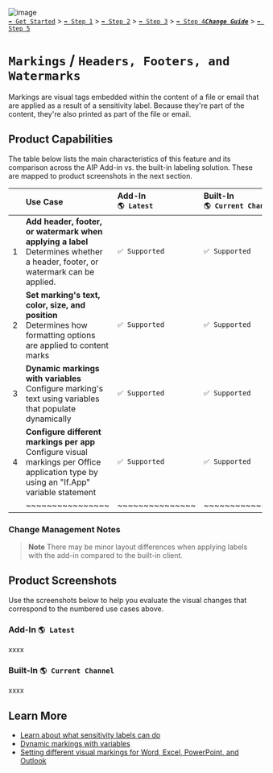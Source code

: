 ![image](https://user-images.githubusercontent.com/43501191/195164735-920ec45a-cd2c-41a1-9d22-6a557ca9ddc3.png)<br>
[`➡️ Get Started`](../../GetStarted.md) > [`➡️ Step 1`](../../AIP2MIPStep1.md) > [`➡️ Step 2`](../../AIP2MIPStep2.md) > [`➡️ Step 3`](../../AIP2MIPStep3.md) > [`➡️ Step 4`](../../AIP2MIPStep4.md)[***`Change Guide`***](../../CompareAIP2MIP.md) > [`➡️ Step 5`](../../AIP2MIPStep5.md)


# `Markings` / `Headers, Footers, and Watermarks`

Markings are visual tags embedded within the content of a file or email that are applied as a result of a sensitivity label. Because they're part of the content, they're also printed as part of the file or email.

## Product Capabilities
The table below lists the main characteristics of this feature and its comparison across the AIP Add-in vs. the built-in labeling solution. These are mapped to product screenshots in the next section. 

|  | Use Case  | Add-In<br>`🌎 Latest`| Built-In<br>`🌎 Current Channel` | 
| :---: | :---- | :---- | :---- | 
| 1 | **Add header, footer, or watermark when applying a label** <br>Determines whether a header, footer, or watermark can be applied.  | `✅ Supported`  |  `✅ Supported` | 
| 2 | **Set marking's text, color, size, and position** <br>Determines how formatting options are applied to content marks  | `✅ Supported`  |  `✅ Supported` | 
| 3 | **Dynamic markings with variables** <br>Configure marking's text using variables that populate dynamically  | `✅ Supported`  |  `✅ Supported` | 
| 4 | **Configure different markings per app** <br>Configure visual markings per Office application type by using an "If.App" variable statement  | `✅ Supported`  |  `✅ Supported` |
|  | ~~~~~~~~~~~~~~~~ | ~~~~~~~~~~~~~~~ | ~~~~~~~~~~~~~~~ | 


### Change Management Notes

> **Note**
> There may be minor layout differences when applying labels with the add-in compared to the built-in client.

## Product Screenshots

Use the screenshots below to help you evaluate the visual changes that correspond to the numbered use cases above. 


### Add-In `🌎 Latest`

xxxx

### Built-In `🌎 Current Channel`

xxxx


## Learn More

- [Learn about what sensitivity labels can do](https://learn.microsoft.com/en-us/microsoft-365/compliance/sensitivity-labels?view=o365-worldwide#what-sensitivity-labels-can-do)
- [Dynamic markings with variables](https://learn.microsoft.com/en-us/microsoft-365/compliance/sensitivity-labels-office-apps?view=o365-worldwide#dynamic-markings-with-variables)
- [Setting different visual markings for Word, Excel, PowerPoint, and Outlook](https://learn.microsoft.com/en-us/microsoft-365/compliance/sensitivity-labels-office-apps?view=o365-worldwide#setting-different-visual-markings-for-word-excel-powerpoint-and-outlook)
